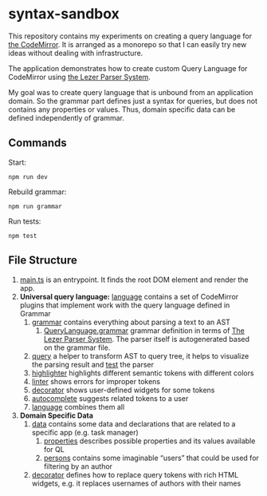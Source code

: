 # syntax-sandbox

This repository contains my experiments on creating a query language for [the CodeMirror](https://codemirror.net/). It is arranged as a monorepo so that I can easily try new ideas without dealing with infrastructure.

The application demonstrates how to create custom Query Language for CodeMirror using [the Lezer Parser System](https://lezer.codemirror.net/).

My goal was to create query language that is unbound from an application domain. So the grammar part defines just a syntax for queries, but does not contains any properties or values. Thus, domain specific data can be defined independently of grammar.

## Commands

Start:

```
npm run dev
```

Rebuild grammar:

```
npm run grammar
```

Run tests:

```
npm test
```

## File Structure

1. [main.ts](./src/main.ts) is an entrypoint. It finds the root DOM element and render the app.
1. **Universal query language:** [language](./src/language) contains a set of CodeMirror plugins that implement work with the query language defined in Grammar
    1. [grammar](./src/language/grammar) contains everything about parsing a text to an AST
        1. [QueryLanguage.grammar](./src/language/grammar/QueryLanguage.grammar) grammar definition in terms of [The Lezer Parser System](https://lezer.codemirror.net/). The parser itself is autogenerated based on the grammar file.
    1. [query](./src/language/query/query.ts) a helper to transform AST to query tree, it helps to visualize the parsing result and [test](./src/language/query/query.spec.ts) the parser
    1. [highlighter](./src/language/highlighter) highlights different semantic tokens with different colors
    1. [linter](./src/language/linter) shows errors for improper tokens
    1. [decorator](./src/language/decorator) shows user-defined widgets for some tokens
    1. [autocomplete](./src/language/autocomplete) suggests related tokens to a user
    1. [language](./src/language/language.ts) combines them all
1. **Domain Specific Data**
    1. [data](./src/data) contains some data and declarations that are related to a specific app (e.g. task manager)
        1. [properties](./src/data/properties.ts) describes possible properties and its values available for QL
        1. [persons](./src/data/persons.ts) contains some imaginable “users” that could be used for filtering by an author
    1. [decorator](./src/decorator) defines how to replace query tokens with rich HTML widgets, e.g. it replaces usernames of authors with their names
